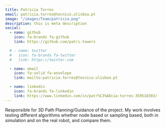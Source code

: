 ```yaml
---
title: Patricia Torres
email: patricia.torres@tecnico.ulisboa.pt
image: "/images/Team/patricia.png"
description: this is meta description
social:
  - name: github
    icon: fa-brands fa-github
    link: https://github.com/patri-towers

  # - name: twitter
  #   icon: fa-brands fa-twitter
  #   link: https://twitter.com

  - name: email
    icon: fa-solid fa-envelope
    link: mailto:patricia.torres@tecnico.ulisboa.pt

  - name: linkedin
    icon: fa-brands fa-linkedin
    link: https://www.linkedin.com/in/patr%C3%ADcia-torres-359510303/
---
```


Responsible for 3D Path Planning/Guidance of the project. My work involves testing different algorithms whether node based or sampling based, both in simulation and on the real robot, and compare them.